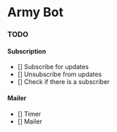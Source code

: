 # Army Bot
### TODO
  #### Subscription
  - [] Subscribe for updates
  - [] Unsubscribe from updates
  - [] Check if there is a subscriber
  #### Mailer
  - [] Timer
  - [] Mailer

